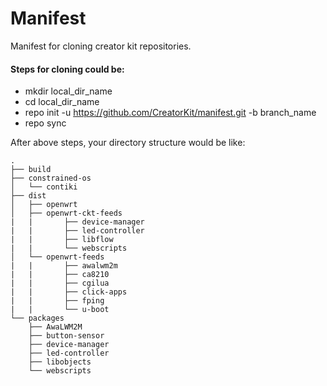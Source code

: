 # Manifest

Manifest for cloning creator kit repositories.

#### Steps for cloning could be:
- mkdir local_dir_name
- cd local_dir_name
- repo init -u https://github.com/CreatorKit/manifest.git -b branch_name
- repo sync

After above steps, your directory structure would be like:
```
.
├── build
├── constrained-os
│   └── contiki
├── dist
│   ├── openwrt
│   ├── openwrt-ckt-feeds
|   |       ├── device-manager
|   |       ├── led-controller
|   |       ├── libflow
|   |       └── webscripts
│   └── openwrt-feeds
|   |       ├── awalwm2m
|   |       ├── ca8210
|   |       ├── cgilua
|   |       ├── click-apps
|   |       ├── fping
|   |       └── u-boot
└── packages
    ├── AwaLWM2M
    ├── button-sensor
    ├── device-manager
    ├── led-controller
    ├── libobjects
    └── webscripts
```
